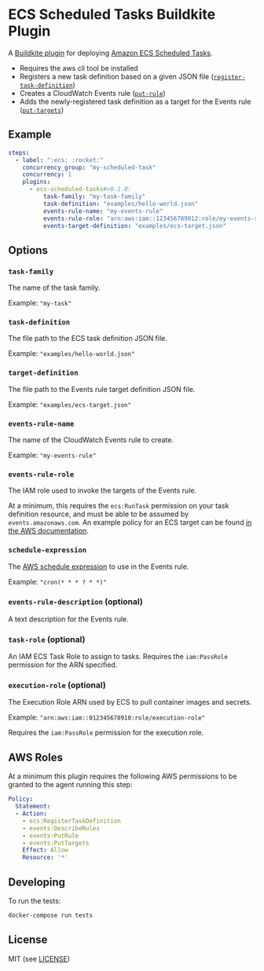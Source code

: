 # ECS Scheduled Tasks Buildkite Plugin

A [Buildkite plugin](https://buildkite.com/docs/agent/v3/plugins) for deploying [Amazon ECS Scheduled Tasks](https://docs.aws.amazon.com/AmazonECS/latest/developerguide/scheduling_tasks.html).

* Requires the aws cli tool be installed
* Registers a new task definition based on a given JSON file ([`register-task-definition`](http://docs.aws.amazon.com/cli/latest/reference/ecs/register-task-definition.html]))
* Creates a CloudWatch Events rule ([`put-rule`](https://docs.aws.amazon.com/cli/latest/reference/events/put-rule.html))
* Adds the newly-registered task definition as a target for the Events rule ([`put-targets`](https://docs.aws.amazon.com/cli/latest/reference/events/put-targets.html))

## Example

```yml
steps:
  - label: ":ecs: :rocket:"
    concurrency_group: "my-scheduled-task"
    concurrency: 1
    plugins:
      - ecs-scheduled-tasks#v0.1.0:
          task-family: "my-task-family"
          task-definition: "examples/hello-world.json"
          events-rule-name: "my-events-rule"
          events-rule-role: "arn:aws:iam::123456789012:role/my-events-rule-role"
          events-target-definition: "examples/ecs-target.json"
```

## Options

### `task-family`

The name of the task family.

Example: `"my-task"`

### `task-definition`

The file path to the ECS task definition JSON file.

Example: `"examples/hello-world.json"`

### `target-definition`

The file path to the Events rule target definition JSON file.

Example: `"examples/ecs-target.json"`

### `events-rule-name`

The name of the CloudWatch Events rule to create.

Example: `"my-events-rule"`

### `events-rule-role`

The IAM role used to invoke the targets of the Events rule.

At a minimum, this requires the `ecs:RunTask` permission on your task definition resource, and must be able to be assumed by `events.amazonaws.com`. An example policy for an ECS target can be found [in the AWS documentation](https://docs.aws.amazon.com/AmazonCloudWatch/latest/events/iam-identity-based-access-control-cwe.html#target-permissions-cwe).

### `schedule-expression`

The [AWS schedule expression](https://docs.aws.amazon.com/AmazonCloudWatch/latest/events/ScheduledEvents.html) to use in the Events rule.

Example: `"cron(* * * ? * *)"`

### `events-rule-description` (optional)

A text description for the Events rule.

### `task-role` (optional)

An IAM ECS Task Role to assign to tasks.
Requires the `iam:PassRole` permission for the ARN specified.

### `execution-role` (optional)

The Execution Role ARN used by ECS to pull container images and secrets.

Example: `"arn:aws:iam::012345678910:role/execution-role"`

Requires the `iam:PassRole` permission for the execution role.

## AWS Roles

At a minimum this plugin requires the following AWS permissions to be granted to the agent running this step:

```yml
Policy:
  Statement:
  - Action:
    - ecs:RegisterTaskDefinition
    - events:DescribeRules
    - events:PutRule
    - events:PutTargets
    Effect: Allow
    Resource: '*'
```

## Developing

To run the tests:

```bash
docker-compose run tests
```

## License

MIT (see [LICENSE](LICENSE))
